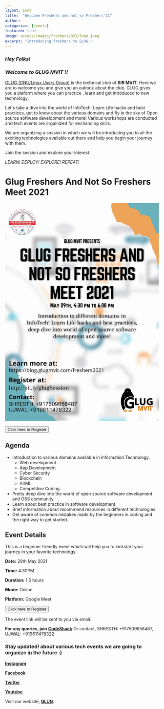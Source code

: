```yaml
---
layout: post
title:  "Welcome Freshers and not so Freshers'21"
author: 
categories: [events]
featured: true
image: assets/images/freshers2021/logo.jpeg
excerpt: "Introducing freshers to GLUG."
---
```


### _**Hey Folks!**_

### _Welcome to GLUG MVIT !!_

[GLUG (GNU/Linux Users Group)](https://blog.glugmvit.com/about) is the technical club of **SIR MVIT**. Here we are to welcome you and give you an outlook about the club. GLUG gives you a plaform where you can practice , learn and get introduced to new technology. 

Let's take a dive into the world of InfoTech. Learn Life hacks and best practices, get to know about the various domains and fly in the sky of Open source software development  and more! Various workshops are conducted and tech events are orgainized for enchancing skills. 

We are organizing a session in which we will be introducing you to all the exciting technologies available out there and help you begin your journey with them.

Join the session and explore your interest.

*LEARN! DEPLOY! EXPLORE! REPEAT!*


# Glug Freshers And Not So Freshers Meet 2021


![](/assets/images/freshers2021/poster.jpg)


<button type="button" class="btn btn-success" onclick="window.location.href = 'http://bit.ly/glugSession';" style="cursor:pointer;">Click here to Register</button>

## Agenda

- Introduction to various domains available in Information Technology. 
    - Web development 
    - App Development 
    - Cyber Security 
    - Blockchain
    - AI/ML
    - Competitive Coding
- Pretty deep dive into the world of open source software development and OSS community. 
- Learn about best practice in software development. 
- Brief information about recommend resources in different technologies.
- Get aware of common mistakes made by the beginners in coding and the right way to get started.

## Event Details
This is a beginner friendly event which will help you to kickstart your journey in your favorite technology.

**Date:** 29th May 2021

**Time:** 4:30PM

**Duration:** 1.5 hours

**Mode:** Online

**Platform:** Google Meet

<button type="button" class="btn btn-success" onclick="window.location.href = 'http://bit.ly/glugSession';" style="cursor:pointer;">Click here to Register</button>

The event link will be sent to you via email.

**For any queries, join [CodeShack](https://t.me/codeshack)** 
Or contact, SHRESTH: +917509658487, UJWAL: +919611478322

### Stay updated! about various tech events we are going to organize in the future :)
  **[Instagram](https://www.instagram.com/glugmvit)**

  **[Facebook](https://www.facebook.com/glugmvit/)** 

  **[Twitter](https://twitter.com/glugmvit)** 

  **[Youtube](https://www.youtube.com/channel/UCrw2YB0yLD9s7mUofdw_7uA)** 

Visit our website, **[GLUG](https://blog.glugmvit.com/about)**.
